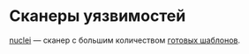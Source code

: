 # Сканеры уязвимостей

[nuclei](https://github.com/projectdiscovery/nuclei) — сканер с большим количеством [готовых шаблонов](https://github.com/projectdiscovery/nuclei-templates).

